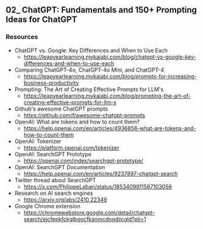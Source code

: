 ## 02_ ChatGPT: Fundamentals and 150+ Prompting Ideas for ChatGPT

### Resources
- ChatGPT vs. Google: Key Differences and When to Use Each
  - https://leapyearlearning.mykajabi.com/blog/chatgpt-vs-google-key-differences-and-when-to-use-each
- Comparing ChatGPT-4o, ChatGPT-4o Mini, and ChatGPT-4
  - https://leapyearlearning.mykajabi.com/blog/prompts-for-increasing-business-productivity
- Prompting: The Art of Creating Effective Prompts for LLM's
  - https://leapyearlearning.mykajabi.com/blog/prompting-the-art-of-creating-effective-prompts-for-llm-s
- Github's awesome ChatGPT prompts
  - https://github.com/f/awesome-chatgpt-prompts
- OpenAI: What are tokens and how to count them?
  - https://help.openai.com/en/articles/4936856-what-are-tokens-and-how-to-count-them
- OpenAI: Tokenizer
  - https://platform.openai.com/tokenizer
- OpenAI: SearchGPT Prototype
  - https://openai.com/index/searchgpt-prototype/
- OpenAI: SearchGPT Documentation
  - https://help.openai.com/en/articles/9237897-chatgpt-search
- Twitter thread about SearchGPT
  - https://x.com/PhilippeLaban/status/1853409911587103056
- Research on AI search engines
  - https://arxiv.org/abs/2410.22349
- Google Chrome extension
  - https://chromewebstore.google.com/detail/chatgpt-search/ejcfepkfckglbgocfkanmcdngdijcgld?pli=1